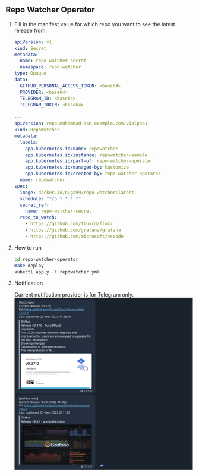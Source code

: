 ## Repo Watcher Operator

1. Fill in the manifest value for which repo you want to see the latest release from.
    ```yaml
    apiVersion: v1
    kind: Secret
    metadata:
      name: repo-watcher-secret
      namespace: repo-watcher
    type: Opaque
    data:
      GITHUB_PERSONAL_ACCESS_TOKEN: <base64>
      PROVIDER: <base64>
      TELEGRAM_ID: <base64>
      TELEGRAM_TOKEN: <base64>

    ---
    apiVersion: repo.muhammad-asn.example.com/v1alpha1
    kind: RepoWatcher
    metadata:
      labels:
        app.kubernetes.io/name: repowatcher
        app.kubernetes.io/instance: repowatcher-sample
        app.kubernetes.io/part-of: repo-watcher-operator
        app.kubernetes.io/managed-by: kustomize
        app.kubernetes.io/created-by: repo-watcher-operator
      name: repowatcher
    spec:
      image: docker.io/nuga99/repo-watcher:latest
      schedule: "*/5 * * * *"
      secret_ref:
        name: repo-watcher-secret
      repo_to_watch:
        - https://github.com/fluxcd/flux2
        - https://github.com/grafana/grafana
        - https://github.com/microsoft/vscode
    ```

2. How to run
    ```bash
    cd repo-watcher-operator
    make deploy
    kubectl apply -f repowatcher.yml
    ```

3. Notification
   
   Current notifaction provider is for Telegram only.
   ![image watcher](./assets/telegram-notif.png)